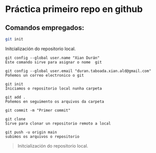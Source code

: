 # Práctica primeiro repo en github

## Comandos empregados:

```bash
git init
```
Initcialización do repositorio local.

```
git config --global user.name "Xian Durán"
Este comando sirve para asignar o nome  git

git config --global user.email "duran.taboada.xian.ald@gmail.com"
Poñemos un correo electronico o git

git init
Iniciamos o repositorio local nunha carpeta

git add . 
Poñemos en seguimento os arquivos da carpeta

git commit -m "Primer commit"

git clone 
Sirve para clonar un repositorio remoto a local

git push -u origin main
subimos os arquivos o repositorio
```
> Initcialización do repositorio local.


